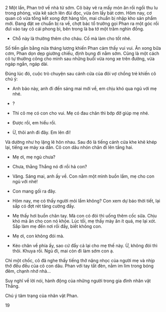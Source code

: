 2 Một lần, Phan trở về nhà từ sớm. Cô bày vẽ ra mấy món ăn rồi ngồi thu lu trong phòng, vừa kê sách lên đùi đọc, vừa ôm lấy bát cơm. Hôm nay, cơ quan cô vừa tổng kết xong đợt hàng tồn, mai chuẩn bị nhập kho sản phẩm mới. Đang đặt xe chuẩn bị ra về, chợt bác tổ trưởng gọi Phan ra một góc rồi đưi vào tay cô cái phong bì, bên trong là ba tờ một trăm nghìn đồng.

- Chỗ này là thưởng thêm cho cháu. Cố mà làm cho tốt nhé.

Số tiền gần bằng nửa tháng lương khiến Phan cảm thấy vui vui. Ăn xong bữa cơm, Phan dọn dẹp giường chiếu, định bụng đi nằm sớm. Cũng là một cách cô tự thưởng công cho mình sau những buổi vừa rong xe trên đường, vừa ngáp ngắn, ngáp dài.

Đúng lúc đó, cuộc trò chuyện sau cánh cửa của đôi vợ chồng trẻ khiến cô chú ý:

- Anh bảo này, anh đi đến sáng mai mới về, em chịu khó qua ngủ với mẹ nhé.

- ?

- Thì cô mẹ có con cho vui. Mẹ có đau chân thì bớp đỡ giúp mẹ nhé.

- Được rồi, em hiểu rồi.

- Ừ, thôi anh đi đây. Em lên đi!

Và dường như họ lặng lẽ hôn nhau. Sau đó là tiếng cánh cửa khe khẽ khép lại, tiếng xe máy xa dần. Cô con dâu nhón chân đi lên tầng hai.

- Mẹ ơi, mẹ ngủ chưa?

- Chưa, thằng Thắng nó đi rồi hả con?

- Vâng. Sáng mai, anh ấy về. Con nằm một mình buồn lắm, mẹ cho con ngủ với nhé!

- Con mang gối ra đây.

- Hôm nay, mẹ có thấy người mỏi lắm không? Con xem dự báo thời tiết, lại sắp có đợt rét tăng cường đấy.

- Mẹ thấy hơi buồn chân tay. Mà con có đói thì uống thêm cốc sữa. Chịu khó mà ăn cho con nó khỏe. Lúc tối, mẹ thấy mày ăn ít quá, mẹ lại xót. Sắp làm mẹ đến nơi rồi đấy, biết không con.

- Mẹ ơi, con không đói mà.

- Kéo chăn về phía ấy, sao cứ đẩy cả lại cho mẹ thế này. Ừ, không đói thì thôi. Khuya rồi. Ngủ đi, mai còn đi làm sớm con ạ.

Chỉ một chốc, cô đã nghe thấy tiếng thở nặng nhọc của người mẹ và nhịp thở đều đều của cô con dâu. Phan với tay tắt đèn, nằm im lìm trong bóng đêm, chạnh nhớ nhà...

Suy nghĩ về lời nói, hành động của những người trong gia đình nhân vật Thắng.

Chú ý tâm trạng của nhân vật Phan.

19